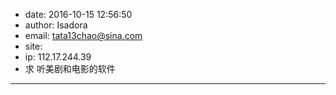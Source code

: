 - date: 2016-10-15 12:56:50
- author: Isadora
- email: tata13chao@sina.com
- site: 
- ip: 112.17.244.39
- 求 听美剧和电影的软件
- - - - - - - - - - - - - - - -
